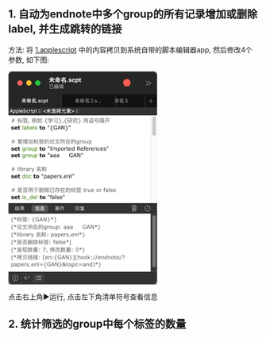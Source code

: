 ## 1. 自动为endnote中多个group的所有记录增加或删除label, 并生成跳转的链接
方法: 将 [1.applescript](1.applescript) 中的内容拷贝到系统自带的脚本编辑器app, 然后修改4个参数, 如下图:

<img src="1.png" width = "300" alt="" align=center />

点击右上角▶️运行, 点击左下角清单符号查看信息

## 2. 统计筛选的group中每个标签的数量
